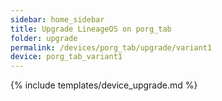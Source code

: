 ```yaml
---
sidebar: home_sidebar
title: Upgrade LineageOS on porg_tab
folder: upgrade
permalink: /devices/porg_tab/upgrade/variant1
device: porg_tab_variant1
---
```

{% include templates/device_upgrade.md %}
